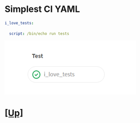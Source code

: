 # Simplest CI YAML

```yaml
i_love_tests:

  script: /bin/echo run tests
```

![single test job](../images/single-test-job.png)

# [[Up]](README.md)
